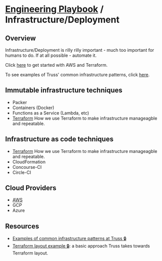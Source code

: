 # [Engineering Playbook](../README.md) / Infrastructure/Deployment

## Overview

Infrastructure/Deployment is rilly rilly important - much too important for humans to do. If at all possible - automate it.

Click [here](./getting_started/README.md) to get started with AWS and Terraform.

To see examples of Truss' common infrastructure patterns, click [here](https://github.com/trussworks/truss-infra).

## Immutable infrastructure techniques

- Packer
- Containers (Docker)
- Functions as a Service (Lambda, etc)
- [Terraform](./tf/README.md) How we use Terraform to make infrastructure manageagble and repeatable.

## Infrastructure as code techniques

- [Terraform](./tf/README.md) How we use Terraform to make infrastructure manageagble and repeatable.
- CloudFormation
- Concourse-CI
- Circle-CI

## Cloud Providers

- [AWS](./aws/README.md)
- GCP
- Azure

## Resources
- [Examples of common infrastructure patterns at Truss 🔒](https://github.com/trussworks/truss-infra)
- [Terraform layout example 🔒](https://github.com/trussworks/terraform-layout-example): a basic approach Truss takes towards Terraform layout.

